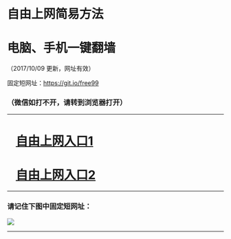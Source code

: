 ﻿# 自由上网简易方法

# 电脑、手机一键翻墙

（2017/10/09 更新，网址有效）

固定短网址：https://git.io/free99

### （微信如打不开，请转到浏览器打开）


***





# &nbsp;&nbsp; <a href="http://ft926626461.fwq-tz-1001.info/fwqtz01.html?t=100900115842 " target="_blank">自由上网入口1</a>
# &nbsp;&nbsp; <a href="http://ft3253921144.fwq-tz-1002.info/fwqtz02.html?t=100900113451 " target="_blank">自由上网入口2</a>
***

### 请记住下图中固定短网址：

<img src="https://s3-us-west-2.amazonaws.com/fwq-1001/yjfq-20170905okok.png" /> 


***

